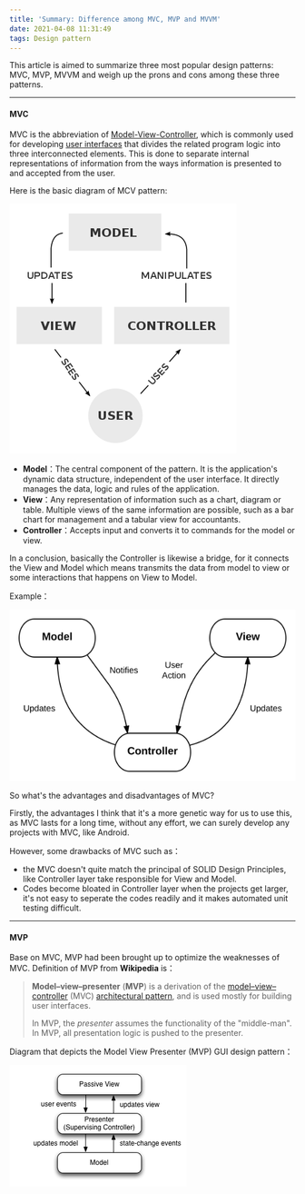 ```yaml
---
title: 'Summary: Difference among MVC, MVP and MVVM'
date: 2021-04-08 11:31:49
tags: Design pattern
---
```


This article is aimed to summarize three most popular design patterns: MVC, MVP, MVVM and weigh up the prons and cons among these three patterns.

---

#### MVC

MVC is the abbreviation of [Model-View-Controller](https://en.wikipedia.org/wiki/Model%E2%80%93view%E2%80%93controller), which is commonly used for developing [user interfaces](https://en.wikipedia.org/wiki/User_interface) that divides the related program logic into three interconnected elements. This is done to separate internal representations of information from the ways information is presented to and accepted from the user.

Here is the basic diagram of MCV pattern:

![](/images/400px-MVC-Process.svg.png)

- **Model**：The central component of the pattern. It is the application's dynamic data structure, independent of the user interface. It directly manages the data, logic and rules of the application.
- **View**：Any representation of information such as a chart, diagram or table. Multiple views of the same information are possible, such as a bar chart for management and a tabular view for accountants.
- **Controller**：Accepts input and converts it to commands for the model or view.

In a conclusion, basically the Controller is likewise a bridge, for it connects the View and Model which means transmits the data from model to view or some interactions that happens on View to Model.

Example：

![](/images/MVC-basic.svg.png)

So what's the advantages and disadvantages of MVC?

Firstly, the advantages I think that it's a more genetic way for us to use this, as MVC lasts for a long time, without any effort, we can surely develop any projects with MVC, like Android.

However, some drawbacks of MVC such as：

- the MVC doesn't quite match the principal of SOLID Design Principles, like Controller layer take responsible for View and Model.
- Codes become bloated in Controller layer when the projects get larger, it's not easy to seperate the codes readily and it makes automated unit testing difficult.

---

#### MVP

Base on MVC, MVP had been brought up to optimize the weaknesses of MVC. Definition of MVP from **Wikipedia** is：

> **Model–view–presenter** (**MVP**) is a derivation of the [model–view–controller](https://en.wikipedia.org/wiki/Model–view–controller) (MVC) [architectural pattern](https://en.wikipedia.org/wiki/Architectural_pattern), and is used mostly for building user interfaces.
>
> In MVP, the *presenter* assumes the functionality of the "middle-man". In MVP, all presentation logic is pushed to the presenter.

Diagram that depicts the Model View Presenter (MVP) GUI design pattern：

![](/images/Model_View_Presenter_GUI_Design_Pattern.png)

